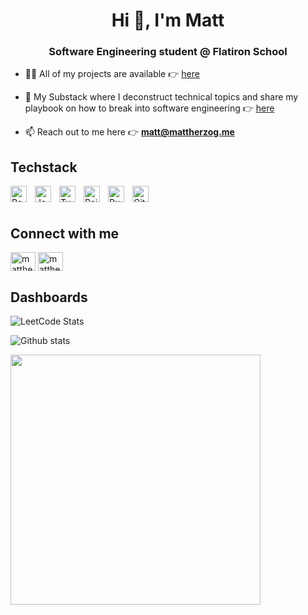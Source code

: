 <h1 align="center">Hi 👋, I'm Matt</h1>
<h3 align="center">Software Engineering student @ Flatiron School</h3>

- 👨‍💻 All of my projects are available :point_right: [here](https://mherzog4.github.io/my-personal-site/)

- 📝 My Substack where I deconstruct technical topics and share my playbook on how to break into software engineering :point_right: [here](https://mattherzog.substack.com/)

- 📫 Reach out to me here :point_right: **matt@mattherzog.me**

## Techstack


<img align="left" alt="React" width="26px" src="https://cdn.jsdelivr.net/gh/devicons/devicon/icons/react/react-original.svg" style="padding-right:10px;" />
<img align="left" alt="JavaScript" width="26px" src="https://cdn.jsdelivr.net/gh/devicons/devicon/icons/javascript/javascript-original.svg" style="padding-right:10px;" />
<img align="left" alt="TypeScript" width="26px" src="https://cdn.jsdelivr.net/gh/devicons/devicon/icons/typescript/typescript-original.svg" style="padding-right:10px;" />
<img align="left" alt="Rails" width="26px" src="https://pbs.twimg.com/media/CZGHPChUAAA3jqE?format=png&name=large" style="padding-right:10px;" />
<img align="left" alt="Ruby" width="26px" src="https://cdn.jsdelivr.net/gh/devicons/devicon/icons/ruby/ruby-original.svg" style="padding-right:10px;" />
<img align="left" alt="Git" width="26px" src="https://cdn.jsdelivr.net/gh/devicons/devicon/icons/git/git-original.svg" style="padding-right:10px;" />


<br></br>

## Connect with me
<p align="left">
<a href="https://twitter.com/mattherzog5" target="blank"><img align="center" src="https://raw.githubusercontent.com/rahuldkjain/github-profile-readme-generator/master/src/images/icons/Social/twitter.svg" alt="mattherzog5" height="30" width="40" /></a>
<a href="https://linkedin.com/in/mattherzog3" target="blank"><img align="center" src="https://raw.githubusercontent.com/rahuldkjain/github-profile-readme-generator/master/src/images/icons/Social/linked-in-alt.svg" alt="mattherzog3" height="30" width="40" /></a>
  
## Dashboards

![LeetCode Stats](https://leetcard.jacoblin.cool/mherzog4?theme=dark&font=UnifrakturCook)

![Github stats](https://github-readme-stats.vercel.app/api?username=Mherzog4&theme=react&show_icons=true&count_private=true)

<a href="https://wakatime.com"><img src="https://wakatime.com/share/@e585de3f-31d6-4ba7-b049-8cbe0c86598a/56aee8a8-9105-48cd-94f1-bf37744687d3.png" width="400px"/></a>


